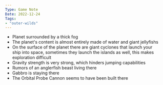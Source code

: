 ```yaml
---
Type: Game Note
Date: 2022-12-24
Tags:
- "outer-wilds"
---
```

- Planet surrounded by a thick fog
- The planet's content is almost entirely made of water and giant jellyfishs
- On the surface of the planet there are giant cyclones that launch your ship into space, sometimes they launch the islands as well, this makes exploration difficult
- Gravity strength is very strong, which hinders jumping capabilities
- Rumors of an anglerfish beast living there
- Gabbro is staying there
- The Orbital Probe Cannon seems to have been built there